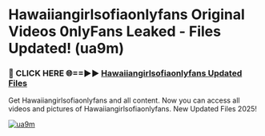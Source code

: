 # Hawaiiangirlsofiaonlyfans Original Videos 0nlyFans Leaked - Files Updated! (ua9m)

<h3>🔴 CLICK HERE 🌐==►► <a href="https://tinyurl.com/ehrbuxhb" rel="nofollow">Hawaiiangirlsofiaonlyfans Updated Files</a></h3>

Get Hawaiiangirlsofiaonlyfans and all content. Now you can access all videos and pictures of Hawaiiangirlsofiaonlyfans. New Updated Files 2025!

[![ua9m](https://i.imgur.com/lVYEuWS.gif)](https://tinyurl.com/ehrbuxhb)
